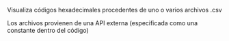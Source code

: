 Visualiza códigos hexadecimales procedentes de uno o varios archivos .csv

Los archivos provienen de una API externa (especificada como una constante dentro del código)
